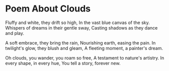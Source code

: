 # Poem About Clouds

Fluffy and white, they drift so high,
In the vast blue canvas of the sky.
Whispers of dreams in their gentle sway,
Casting shadows as they dance and play.

A soft embrace, they bring the rain,
Nourishing earth, easing the pain.
In twilight's glow, they blush and gleam,
A fleeting moment, a painter's dream.

Oh clouds, you wander, you roam so free,
A testament to nature's artistry.
In every shape, in every hue,
You tell a story, forever new.